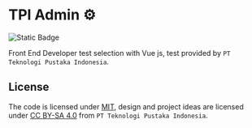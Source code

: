 # TPI Admin ⚙️

![Static Badge](https://img.shields.io/badge/license-MIT-brightgreen?label=LICENSE)

Front End Developer test selection with Vue js, test provided by `PT Teknologi Pustaka Indonesia`.

## License

The code is licensed under [MIT](LICENSE), design and project ideas are licensed under [CC BY-SA 4.0](https://creativecommons.org/licenses/by-sa/4.0/) from `PT Teknologi Pustaka Indonesia`.
